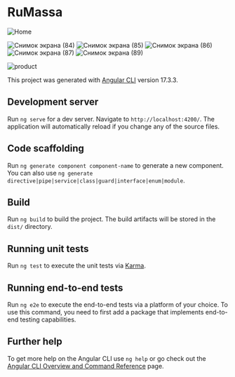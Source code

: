 # RuMassa
![Home](https://github.com/RumassaProject/Rumassa.Client/assets/145344775/f1c62fd0-bf75-467b-b4e3-2674113691be)

![Снимок экрана (84)](https://github.com/RumassaProject/Rumassa.Client/assets/145344775/c5b97b8d-6cc2-4d29-925d-9860b2632779)
![Снимок экрана (85)](https://github.com/RumassaProject/Rumassa.Client/assets/145344775/4f28b81b-f819-4f06-873c-f30198431f5d)
![Снимок экрана (86)](https://github.com/RumassaProject/Rumassa.Client/assets/145344775/8f481b3c-a411-4ee5-99fd-64cc0c07abdf)
![Снимок экрана (87)](https://github.com/RumassaProject/Rumassa.Client/assets/145344775/973a8f51-b589-413b-a6b1-6ff851c26276)
![Снимок экрана (89)](https://github.com/RumassaProject/Rumassa.Client/assets/145344775/d9976e80-476e-46b2-8a44-4e008a0f3e6f)


![product](https://github.com/RumassaProject/Rumassa.Client/assets/145344775/8164cab4-1072-4d1c-823b-41b365fbb203)

This project was generated with [Angular CLI](https://github.com/angular/angular-cli) version 17.3.3.

## Development server

Run `ng serve` for a dev server. Navigate to `http://localhost:4200/`. The application will automatically reload if you change any of the source files.

## Code scaffolding

Run `ng generate component component-name` to generate a new component. You can also use `ng generate directive|pipe|service|class|guard|interface|enum|module`.

## Build

Run `ng build` to build the project. The build artifacts will be stored in the `dist/` directory.

## Running unit tests

Run `ng test` to execute the unit tests via [Karma](https://karma-runner.github.io).

## Running end-to-end tests

Run `ng e2e` to execute the end-to-end tests via a platform of your choice. To use this command, you need to first add a package that implements end-to-end testing capabilities.

## Further help

To get more help on the Angular CLI use `ng help` or go check out the [Angular CLI Overview and Command Reference](https://angular.io/cli) page.
